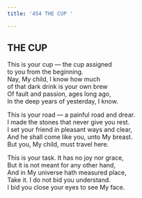 ```yaml
---
title: '454 THE CUP '

---
```

  

## THE CUP

This is your cup — the cup assigned  
            to you from the beginning.  
Nay, My child, I know how much  
            of that dark drink is your own brew  
Of fault and passion, ages long ago,  
In the deep years of yesterday, I know.

This is your road — a painful road and drear.  
I made the stones that never give you rest.  
I set your friend in pleasant ways and clear,  
And he shall come like you, unto My breast.  
But you, My child, must travel here.

This is your task. It has no joy nor grace,  
But it is not meant for any other hand,  
And in My universe hath measured place,  
Take it. I do not bid you understand.  
I bid you close your eyes to see My face.